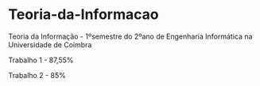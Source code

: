 # Teoria-da-Informacao
Teoria da Informação - 1ºsemestre do 2ºano de Engenharia Informática na Universidade de Coimbra

Trabalho 1 - 87,55%

Trabalho 2 - 85%
